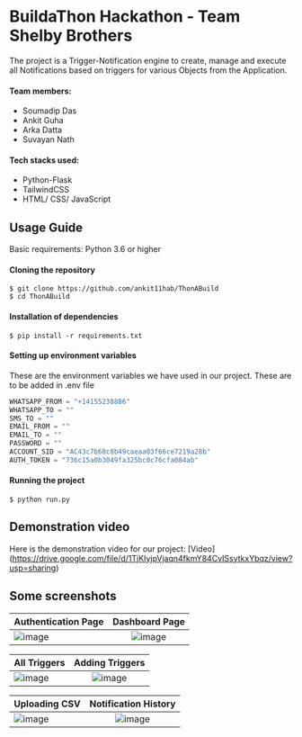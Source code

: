 # BuildaThon Hackathon - Team Shelby Brothers

The project is a Trigger-Notification engine to create, manage and execute all Notifications based on triggers for various Objects from the Application.

#### Team members:
- Soumadip Das
- Ankit Guha
- Arka Datta
- Suvayan Nath


#### Tech stacks used:
- Python-Flask
- TailwindCSS
- HTML/ CSS/ JavaScript


## Usage Guide

Basic requirements: Python 3.6 or higher

#### Cloning the repository

```
$ git clone https://github.com/ankit11hab/ThonABuild
$ cd ThonABuild
```

#### Installation of dependencies
```
$ pip install -r requirements.txt
```
#### Setting up environment variables
These are the environment variables we have used in our project. These are to be added in .env file
```javascript
WHATSAPP_FROM = "+14155238886"
WHATSAPP_TO = ""
SMS_TO = ""
EMAIL_FROM = ""
EMAIL_TO = ""
PASSWORD = ""
ACCOUNT_SID = "AC43c7b68c8b49caeaa03f66ce7219a28b"
AUTH_TOKEN = "736c15a0b3049fa325bc0c76cfa084ab"
```

#### Running the project
```
$ python run.py
```
## Demonstration video
Here is the demonstration video for our project: 
[Video] (https://drive.google.com/file/d/1TjKIyjpVjaqn4fkmY84CvISsytkxYbqz/view?usp=sharing)
## Some screenshots
| Authentication Page     | Dashboard Page |
| :---        |    :----:   |
| ![image](https://res.cloudinary.com/dmcbeyvr4/image/upload/v1635179135/buildathon/image_2021-10-25_21-49-44_uofnpn.png)      |![image](https://res.cloudinary.com/dmcbeyvr4/image/upload/v1635179677/buildathon/image_2021-10-25_22-04-19_xkp2uu.png)    | 

| All Triggers     | Adding Triggers |
| :---        |    :----:   |
| ![image](https://res.cloudinary.com/dmcbeyvr4/image/upload/v1635179763/buildathon/image_2021-10-25_22-05-29_iyltdb.png)       | ![image](https://res.cloudinary.com/dmcbeyvr4/image/upload/v1635179884/buildathon/image_2021-10-25_22-06-35_posihi.png)

| Uploading CSV     | Notification History |
| :---        |    :----:   |
| ![image](https://res.cloudinary.com/dmcbeyvr4/image/upload/v1635180585/buildathon/image_2021-10-25_22-19-05_mztkdv.png)       | ![image](https://res.cloudinary.com/dmcbeyvr4/image/upload/v1635180625/buildathon/image_2021-10-25_22-19-17_bwsh5k.png)
